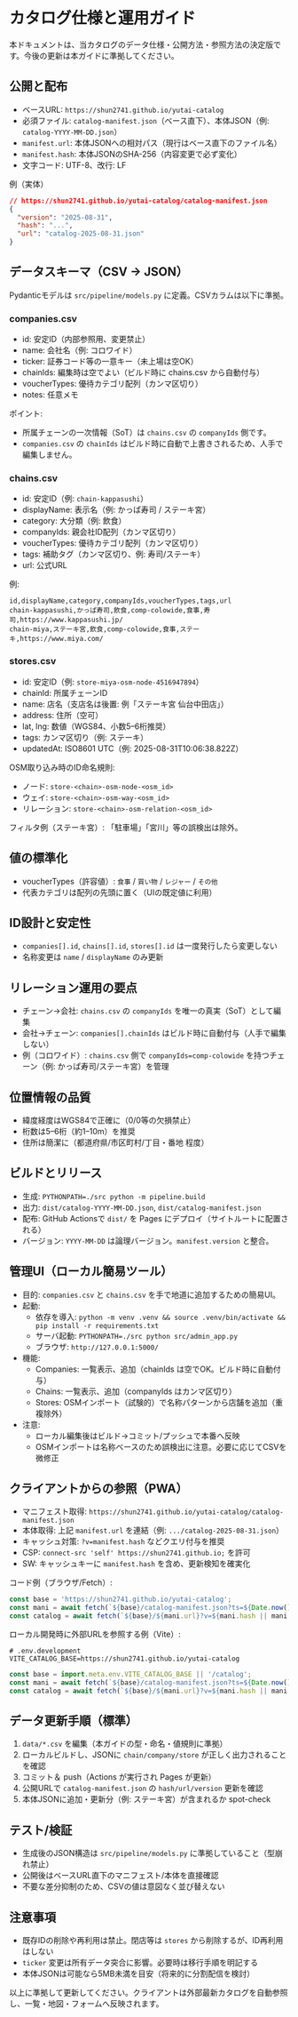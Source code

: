 # カタログ仕様と運用ガイド

本ドキュメントは、当カタログのデータ仕様・公開方法・参照方法の決定版です。今後の更新は本ガイドに準拠してください。

## 公開と配布

- ベースURL: `https://shun2741.github.io/yutai-catalog`
- 必須ファイル: `catalog-manifest.json`（ベース直下）、本体JSON（例: `catalog-YYYY-MM-DD.json`）
- `manifest.url`: 本体JSONへの相対パス（現行はベース直下のファイル名）
- `manifest.hash`: 本体JSONのSHA-256（内容変更で必ず変化）
- 文字コード: UTF-8、改行: LF

例（実体）

```json
// https://shun2741.github.io/yutai-catalog/catalog-manifest.json
{
  "version": "2025-08-31",
  "hash": "...",
  "url": "catalog-2025-08-31.json"
}
```

## データスキーマ（CSV → JSON）

Pydanticモデルは `src/pipeline/models.py` に定義。CSVカラムは以下に準拠。

### companies.csv

- id: 安定ID（内部参照用、変更禁止）
- name: 会社名（例: コロワイド）
- ticker: 証券コード等の一意キー（未上場は空OK）
- chainIds: 編集時は空でよい（ビルド時に chains.csv から自動付与）
- voucherTypes: 優待カテゴリ配列（カンマ区切り）
- notes: 任意メモ

ポイント:

- 所属チェーンの一次情報（SoT）は `chains.csv` の `companyIds` 側です。
- `companies.csv` の `chainIds` はビルド時に自動で上書きされるため、人手で編集しません。

### chains.csv

- id: 安定ID（例: `chain-kappasushi`）
- displayName: 表示名（例: かっぱ寿司 / ステーキ宮）
- category: 大分類（例: 飲食）
- companyIds: 親会社ID配列（カンマ区切り）
- voucherTypes: 優待カテゴリ配列（カンマ区切り）
- tags: 補助タグ（カンマ区切り、例: 寿司/ステーキ）
- url: 公式URL

例:

```csv
id,displayName,category,companyIds,voucherTypes,tags,url
chain-kappasushi,かっぱ寿司,飲食,comp-colowide,食事,寿司,https://www.kappasushi.jp/
chain-miya,ステーキ宮,飲食,comp-colowide,食事,ステーキ,https://www.miya.com/
```

### stores.csv

- id: 安定ID（例: `store-miya-osm-node-4516947894`）
- chainId: 所属チェーンID
- name: 店名（支店名は後置: 例「ステーキ宮 仙台中田店」）
- address: 住所（空可）
- lat, lng: 数値（WGS84、小数5–6桁推奨）
- tags: カンマ区切り（例: ステーキ）
- updatedAt: ISO8601 UTC（例: 2025-08-31T10:06:38.822Z）

OSM取り込み時のID命名規則:

- ノード: `store-<chain>-osm-node-<osm_id>`
- ウェイ: `store-<chain>-osm-way-<osm_id>`
- リレーション: `store-<chain>-osm-relation-<osm_id>`

フィルタ例（ステーキ宮）: 「駐車場」「宮川」等の誤検出は除外。

## 値の標準化

- voucherTypes（許容値）: `食事` / `買い物` / `レジャー` / `その他`
- 代表カテゴリは配列の先頭に置く（UIの既定値に利用）

## ID設計と安定性

- `companies[].id`, `chains[].id`, `stores[].id` は一度発行したら変更しない
- 名称変更は `name` / `displayName` のみ更新

## リレーション運用の要点

- チェーン→会社: `chains.csv` の `companyIds` を唯一の真実（SoT）として編集
- 会社→チェーン: `companies[].chainIds` はビルド時に自動付与（人手で編集しない）
- 例（コロワイド）: `chains.csv` 側で `companyIds=comp-colowide` を持つチェーン（例: かっぱ寿司/ステーキ宮）を管理

## 位置情報の品質

- 緯度経度はWGS84で正確に（0/0等の欠損禁止）
- 桁数は5–6桁（約1–10m）を推奨
- 住所は簡潔に（都道府県/市区町村/丁目・番地 程度）

## ビルドとリリース

- 生成: `PYTHONPATH=./src python -m pipeline.build`
- 出力: `dist/catalog-YYYY-MM-DD.json`, `dist/catalog-manifest.json`
- 配布: GitHub Actionsで `dist/` を Pages にデプロイ（サイトルートに配置される）
- バージョン: `YYYY-MM-DD` は論理バージョン。`manifest.version` と整合。

## 管理UI（ローカル簡易ツール）

- 目的: `companies.csv` と `chains.csv` を手で地道に追加するための簡易UI。
- 起動:
  - 依存を導入: `python -m venv .venv && source .venv/bin/activate && pip install -r requirements.txt`
  - サーバ起動: `PYTHONPATH=./src python src/admin_app.py`
  - ブラウザ: `http://127.0.0.1:5000/`
- 機能:
  - Companies: 一覧表示、追加（chainIds は空でOK。ビルド時に自動付与）
  - Chains: 一覧表示、追加（companyIds はカンマ区切り）
  - Stores: OSMインポート（試験的）で名称パターンから店舗を追加（重複除外）
- 注意:
  - ローカル編集後はビルド→コミット/プッシュで本番へ反映
  - OSMインポートは名称ベースのため誤検出に注意。必要に応じてCSVを微修正

## クライアントからの参照（PWA）

- マニフェスト取得: `https://shun2741.github.io/yutai-catalog/catalog-manifest.json`
- 本体取得: 上記 `manifest.url` を連結（例: `.../catalog-2025-08-31.json`）
- キャッシュ対策: `?v=manifest.hash` などクエリ付与を推奨
- CSP: `connect-src 'self' https://shun2741.github.io;` を許可
- SW: キャッシュキーに `manifest.hash` を含め、更新検知を確実化

コード例（ブラウザ/Fetch）:

```js
const base = 'https://shun2741.github.io/yutai-catalog';
const mani = await fetch(`${base}/catalog-manifest.json?ts=${Date.now()}`).then(r=>r.json());
const catalog = await fetch(`${base}/${mani.url}?v=${mani.hash || mani.version}`).then(r=>r.json());
```

ローカル開発時に外部URLを参照する例（Vite）:

```env
# .env.development
VITE_CATALOG_BASE=https://shun2741.github.io/yutai-catalog
```

```js
const base = import.meta.env.VITE_CATALOG_BASE || '/catalog';
const mani = await fetch(`${base}/catalog-manifest.json?ts=${Date.now()}`).then(r=>r.json());
const catalog = await fetch(`${base}/${mani.url}?v=${mani.hash || mani.version}`).then(r=>r.json());
```

## データ更新手順（標準）

1) `data/*.csv` を編集（本ガイドの型・命名・値規則に準拠）
2) ローカルビルドし、JSONに `chain/company/store` が正しく出力されることを確認
3) コミット＆ push（Actions が実行され Pages が更新）
4) 公開URLで `catalog-manifest.json` の `hash/url/version` 更新を確認
5) 本体JSONに追加・更新分（例: ステーキ宮）が含まれるか spot-check

## テスト/検証

- 生成後のJSON構造は `src/pipeline/models.py` に準拠していること（型崩れ禁止）
- 公開後はベースURL直下のマニフェスト/本体を直接確認
- 不要な差分抑制のため、CSVの値は意図なく並び替えない

## 注意事項

- 既存IDの削除や再利用は禁止。閉店等は `stores` から削除するが、ID再利用はしない
- `ticker` 変更は所有データ突合に影響。必要時は移行手順を明記する
- 本体JSONは可能なら5MB未満を目安（将来的に分割配信を検討）

以上に準拠して更新してください。クライアントは外部最新カタログを自動参照し、一覧・地図・フォームへ反映されます。
